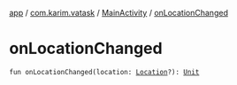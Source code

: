 [app](../../index.md) / [com.karim.vatask](../index.md) / [MainActivity](index.md) / [onLocationChanged](./on-location-changed.md)

# onLocationChanged

`fun onLocationChanged(location: `[`Location`](https://developer.android.com/reference/android/location/Location.html)`?): `[`Unit`](https://kotlinlang.org/api/latest/jvm/stdlib/kotlin/-unit/index.html)